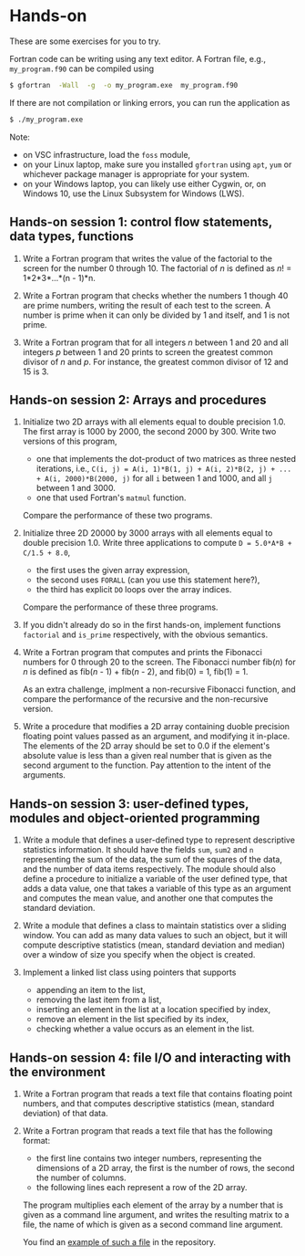 # Hands-on

These are some exercises for you to try.

Fortran code can be writing using any text editor.  A Fortran file, e.g.,
`my_program.f90` can be compiled using
```bash
$ gfortran  -Wall  -g  -o my_program.exe  my_program.f90
```
If there are not compilation or linking errors, you can run the application as
```bash
$ ./my_program.exe
```

Note:

* on VSC infrastructure, load the `foss` module,
* on your Linux laptop, make sure you installed `gfortran` using `apt`, `yum` or
  whichever package manager is appropriate for your system.
* on your Windows laptop, you can likely use either Cygwin, or, on Windows 10,
  use the Linux Subsystem for Windows (LWS).


## Hands-on session 1: control flow statements, data types, functions

1. Write a Fortran program that writes the value of the factorial to the
   screen for the number 0 through 10.  The factorial of *n* is defined as
   *n*! = 1\*2\*3\*...\*(n - 1)\*n.

1. Write a Fortran program that checks whether the numbers 1 though 40 are prime
   numbers, writing the result of each test to the screen.  A number is prime when
   it can only be divided by 1 and itself, and 1 is not prime.

1. Write a Fortran program that for all integers *n* between 1 and 20 and all integers
   *p* between 1 and 20 prints to screen the greatest common divisor of *n* and *p*.
   For instance, the greatest common divisor of 12 and 15 is 3.


## Hands-on session 2: Arrays and procedures

1. Initialize two 2D arrays with all elements equal to double precision 1.0.
   The first array is 1000 by 2000, the second 2000 by 300.  Write two versions
   of this program,
   * one that implements the dot-product of two matrices as three nested iterations, i.e.,
   `C(i, j) = A(i, 1)*B(1, j) + A(i, 2)*B(2, j) + ... + A(i, 2000)*B(2000, j)` for
   all `i` between 1 and 1000, and all `j` between 1 and 3000.
   * one that used Fortran's `matmul` function.

   Compare the performance of these two programs.

1. Initialize three 2D 20000 by 3000 arrays with all elements equal to double
   precision 1.0.  Write three applications to compute `D = 5.0*A*B + C/1.5 + 8.0`,
   * the first uses the given array expression,
   * the second uses `FORALL` (can you use this statement here?),
   * the third has explicit `DO` loops over the array indices.

   Compare the performance of these three programs.

1. If you didn't already do so in the first hands-on, implement functions `factorial`
   and `is_prime` respectively,  with the obvious semantics.

1. Write a Fortran program that computes and prints the Fibonacci numbers for 0
   through 20 to the screen.  The Fibonacci number fib(*n*) for *n* is defined as
   fib(*n* - 1) + fib(*n* - 2), and fib(0) = 1, fib(1) = 1.

   As an extra challenge, implment a non-recursive Fibonacci function, and compare
   the performance of the recursive and the non-recursive version.

1. Write a procedure that modifies a 2D array containing duoble precision floating
   point values passed as an argument, and modifying
   it in-place.  The elements of the 2D array should be set to 0.0 if the element's
   absolute value is less than a given real number that is given as the second
   argument to the function.  Pay attention to the intent of the arguments.


## Hands-on session 3: user-defined types, modules and object-oriented programming

1. Write a module that defines a user-defined type to represent descriptive
   statistics information.  It should have the fields `sum`, `sum2` and `n`
   representing the sum of the data, the sum of the squares of the data, and
   the number of data items respectively.  The module should also define
   a procedure to initialize a variable of the user defined type, that adds
   a data value, one that takes a variable of this type as an argument and computes
   the mean value, and another one that computes the standard deviation.

1. Write a module that defines a class to maintain statistics over a sliding
   window.  You can add as many data values to such an object, but it will
   compute descriptive statistics (mean, standard deviation and median) over
    a window of size you specify when the object is created.

1. Implement a linked list class using pointers that supports
   * appending an item to the list,
   * removing the last item from a list,
   * inserting an element in the list at a location specified by index,
   * remove an element in the list specified by its index,
   * checking whether a value occurs as an element in the list.


## Hands-on session 4: file I/O and interacting with the environment

1. Write a Fortran program that reads a text file that contains floating point
   numbers, and that computes descriptive statistics (mean, standard deviation) of
   that data.

1. Write a Fortran program that reads a text file that has the following format:
   * the first line contains two integer numbers, representing the dimensions
     of a 2D array, the first is the number of rows, the second the number of
     columns.
   * the following lines each represent a row of the 2D array.

   The program multiplies each element of the array by a number that is given as
   a command line argument, and writes the resulting matrix to a file, the name of
   which is given as a second command line argument.

   You find an
   [example of such a file](https://github.com/gjbex/Fortran-for-programmers/blob/master/hands-on/IO/matrix.txt)
    in the repository.
